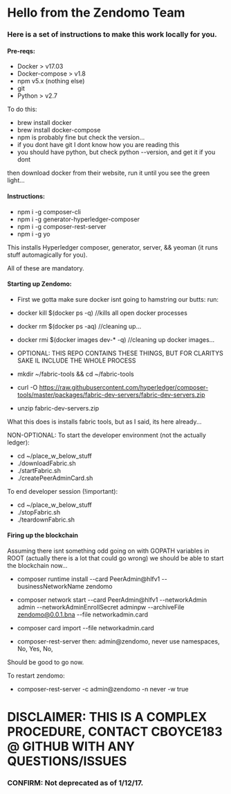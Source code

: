 # Hello from the Zendomo Team

### Here is a set of instructions to make this work locally for you.

#### Pre-reqs:
- Docker > v17.03
- Docker-compose > v1.8
- npm v5.x (nothing else)
- git
- Python > v2.7

To do this:

- brew install docker
- brew install docker-compose
- npm is probably fine but check the version...
- if you dont have git I dont know how you are reading this
- you should have python, but check python --version, and get it if you dont

then download docker from their website, run it until you see the green light...

#### Instructions:
- npm i -g composer-cli
- npm i -g generator-hyperledger-composer
- npm i -g composer-rest-server
- npm i -g yo

This installs Hyperledger composer, generator, server, && yeoman (it runs stuff automagically for you).

All of these are mandatory.

#### Starting up Zendomo:
- First we gotta make sure docker isnt going to hamstring our butts:
run:
-  docker kill $(docker ps -q)         //kills all open docker processes
-  docker rm $(docker ps -aq)          //cleaning up...
-  docker rmi $(docker images dev-* -q)  //cleaning up docker images...

- OPTIONAL: THIS REPO CONTAINS THESE THINGS, BUT FOR CLARITYS SAKE IL INCLUDE THE WHOLE PROCESS

- mkdir ~/fabric-tools && cd ~/fabric-tools

- curl -O https://raw.githubusercontent.com/hyperledger/composer-tools/master/packages/fabric-dev-servers/fabric-dev-servers.zip

- unzip fabric-dev-servers.zip

What this does is installs fabric tools, but as I said, its here already...


NON-OPTIONAL: To start the developer environment (not the actually ledger):

- cd ~/place_w_below_stuff
- ./downloadFabric.sh
- ./startFabric.sh
- ./createPeerAdminCard.sh

To end developer session (!important):

- cd ~/place_w_below_stuff
- ./stopFabric.sh
- ./teardownFabric.sh

#### Firing up the blockchain

Assuming there isnt something odd going on with GOPATH variables in ROOT (actually there is a lot that could go wrong) we should be able to start the blockchain now...

- composer runtime install --card PeerAdmin@hlfv1 --businessNetworkName zendomo

- composer network start --card PeerAdmin@hlfv1 --networkAdmin admin --networkAdminEnrollSecret adminpw --archiveFile zendomo@0.0.1.bna --file networkadmin.card

- composer card import --file networkadmin.card

- composer-rest-server
then: admin@zendomo, 
      never use namespaces, 
      No, 
      Yes, 
      No, 
 
Should be good to go now.

To restart zendomo:

- composer-rest-server -c admin@zendomo -n never -w true


# DISCLAIMER: THIS IS A COMPLEX PROCEDURE, CONTACT CBOYCE183 @ GITHUB WITH ANY QUESTIONS/ISSUES

### CONFIRM: Not deprecated as of 1/12/17.